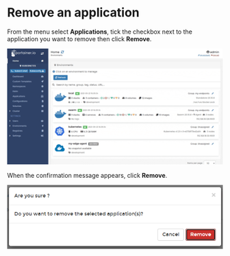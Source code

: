 # Remove an application

From the menu select **Applications**, tick the checkbox next to the application you want to remove then click **Remove**.

![](../../../.gitbook/assets/2.9-applications-remove-1.gif)

When the confirmation message appears, click **Remove**.

![](../../../.gitbook/assets/applications-remove-2.png)

